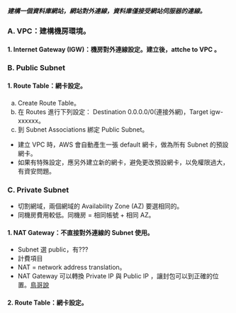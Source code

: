 <h5> 建構一個資料庫網站，網站對外連線，資料庫僅接受網站伺服器的連線。 </h5>
<h3> A. VPC：建構機房環境。 </h3>
	<h4> 1. Internet Gateway (IGW)：機房對外連線設定。建立後，attche to VPC 。</h4>
<h3> B. Public Subnet </h3>
	<h4> 1. Route Table：網卡設定。</h4>
		<ol type='a'>
			<li> Create Route Table。 </li>
			<li> 在 Routes 進行下列設定： Destination 0.0.0.0/0(連接外網)，Target igw-xxxxxx。</li>
			<li> 到 Subnet Associations 綁定 Public Subnet。 </li>
		</ol>
		<ul>
			<li> 建立 VPC 時，AWS 會自動產生一張 default 網卡，做為所有 Subnet 的預設網卡。 </li> 
			<li> 如果有特殊設定，應另外建立新的網卡，避免更改預設網卡，以免權限過大，有資安問題。</li>
		</ul>
	
<h3> C. Private Subnet </h3>
	<ul>
		<li> 切割網域，兩個網域的 Availability Zone (AZ) 要選相同的。</li>
		<li> 同機房費用較低。同機房 = 相同帳號 + 相同 AZ。</li>
	</ul>
	<h4> 1. NAT Gateway：不直接對外連線的 Subnet 使用。 </h4>
		<ul>
			<li>Subnet 選 public，有???</li>
			<li>計費項目</li>
			<li>NAT = network address translation。</li>
			<li>NAT Gateway 可以轉換 Private IP 與 Public IP ，讓封包可以到正確的位置。<a href="http://linux.vbird.org/linux_server/0250simple_firewall/0320nat.php">鳥哥說</a></li>
		</ul>
	<h4> 2. Route Table：網卡設定。</h4>
